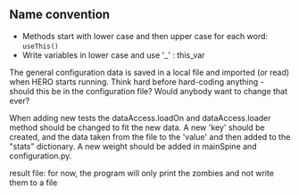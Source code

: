 ## Name convention
- Methods start with lower case and then upper case for each word: `useThis()`
- Write variables in lower case and use '_' : this_var

The general configuration data is saved in a local file and imported (or read) when HERO starts running.
Think hard before hard-coding anything - should this be in the configuration file?
                                         Would anybody want to change that ever?

When adding new tests the dataAccess.loadOn and dataAccess.loader method should be changed to fit the new data.
A new 'key' should be created, and the data taken from the file to the 'value' and then added to the "stats" dictionary.
A new weight should be added in mainSpine and configuration.py.

result file: for now, the program will only print the zombies and not write them to a file
